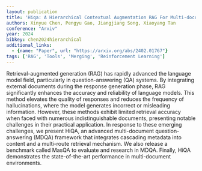 ```yaml
---
layout: publication
title: 'Hiqa: A Hierarchical Contextual Augmentation RAG For Multi-documents QA'
authors: Xinyue Chen, Pengyu Gao, Jiangjiang Song, Xiaoyang Tan
conference: "Arxiv"
year: 2024
bibkey: chen2024hierarchical
additional_links:
  - {name: "Paper", url: "https://arxiv.org/abs/2402.01767"}
tags: ['RAG', 'Tools', 'Merging', 'Reinforcement Learning']
---
```

Retrieval-augmented generation (RAG) has rapidly advanced the language model
field, particularly in question-answering (QA) systems. By integrating external
documents during the response generation phase, RAG significantly enhances the
accuracy and reliability of language models. This method elevates the quality
of responses and reduces the frequency of hallucinations, where the model
generates incorrect or misleading information. However, these methods exhibit
limited retrieval accuracy when faced with numerous indistinguishable
documents, presenting notable challenges in their practical application. In
response to these emerging challenges, we present HiQA, an advanced
multi-document question-answering (MDQA) framework that integrates cascading
metadata into content and a multi-route retrieval mechanism. We also release a
benchmark called MasQA to evaluate and research in MDQA. Finally, HiQA
demonstrates the state-of-the-art performance in multi-document environments.
